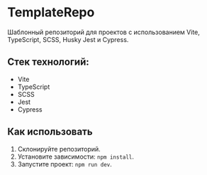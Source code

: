# TemplateRepo

Шаблонный репозиторий для проектов с использованием Vite, TypeScript, SCSS, Husky Jest и Cypress.

## Стек технологий:

- Vite
- TypeScript
- SCSS
- Jest
- Cypress

## Как использовать

1. Склонируйте репозиторий.
2. Установите зависимости: `npm install`.
3. Запустите проект: `npm run dev`.
